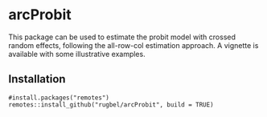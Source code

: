 # arcProbit
This package can be used to estimate the probit model with crossed random effects, following the all-row-col estimation approach. 
A vignette is available with some illustrative examples.

## Installation
``` 
#install.packages("remotes")
remotes::install_github("rugbel/arcProbit", build = TRUE)
```
